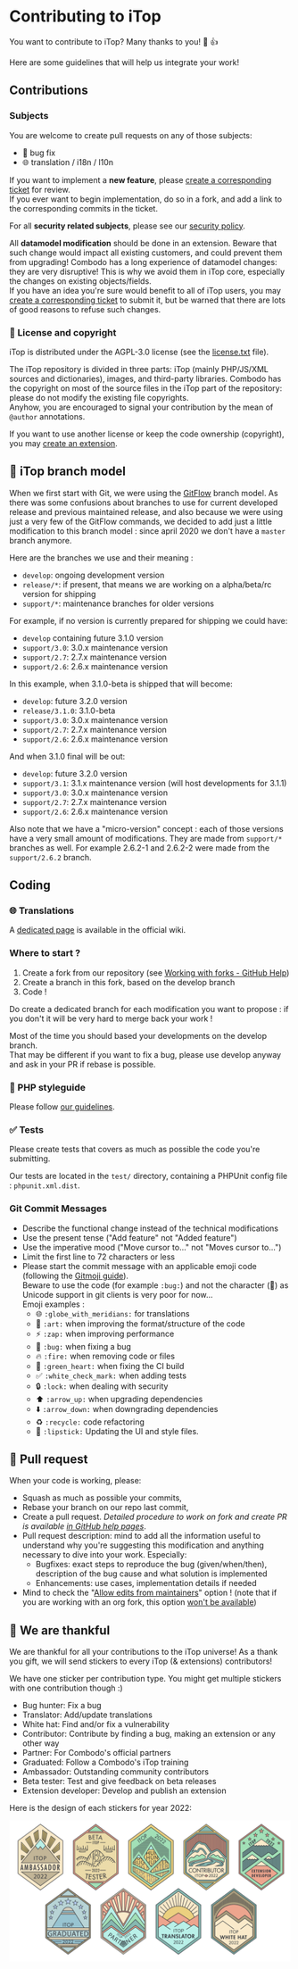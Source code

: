 # Contributing to iTop

You want to contribute to iTop? Many thanks to you! 🎉 👍

Here are some guidelines that will help us integrate your work!


## Contributions

### Subjects
You are welcome to create pull requests on any of those subjects:

* 🐛 bug fix
* 🌐 translation / i18n / l10n

If you want to implement a **new feature**, please [create a corresponding ticket](https://sourceforge.net/p/itop/tickets/new/) for review.   
If you ever want to begin implementation, do so in a fork, and add a link to the corresponding commits in the ticket.

For all **security related subjects**, please see our [security policy](SECURITY.md).

All **datamodel modification** should be done in an extension. Beware that such change would 
impact all existing customers, and could prevent them from 
upgrading!
Combodo has a long experience of datamodel changes: they are very disruptive! 
This is why we avoid them in iTop core, especially the changes on existing objects/fields.   
If you have an idea you're sure would benefit to all of iTop users, you may 
[create a corresponding ticket](https://sourceforge.net/p/itop/tickets/new/) to submit it, but be warned that there are lots of good 
reasons to refuse such changes.

### 📄 License and copyright
iTop is distributed under the AGPL-3.0 license (see the [license.txt] file).

The iTop repository is divided in three parts: iTop (mainly PHP/JS/XML sources and dictionaries), images, and third-party libraries.
Combodo has the copyright on most of the source files in the iTop part of the repository: please do not modify the existing file copyrights.  
Anyhow, you are encouraged to signal your contribution by the mean of `@author` annotations.

If you want to use another license or keep the code ownership (copyright), you may [create an extension][wiki new ext].

[license.txt]: https://github.com/Combodo/iTop/blob/develop/license.txt
[wiki new ext]: https://www.itophub.io/wiki/page?id=latest%3Acustomization%3Astart#by_writing_your_own_extension


## 🔀 iTop branch model

When we first start with Git, we were using the [GitFlow](https://nvie.com/posts/a-successful-git-branching-model/) branch model. As
 there was some confusions about branches to use for current developed release and previous maintained release, and also because we were
 using just a very few of the GitFlow commands, we decided to add just a little modification to this branch model : since april 2020
  we don't have a `master` branch anymore.

Here are the branches we use and their meaning : 

- `develop`: ongoing development version
- `release/*`: if present, that means we are working on a alpha/beta/rc version for shipping
- `support/*`: maintenance branches for older versions

For example, if no version is currently prepared for shipping we could have:

- `develop` containing future 3.1.0 version
- `support/3.0`: 3.0.x maintenance version
- `support/2.7`: 2.7.x maintenance version
- `support/2.6`: 2.6.x maintenance version

In this example, when 3.1.0-beta is shipped that will become:

- `develop`: future 3.2.0 version
- `release/3.1.0`: 3.1.0-beta
- `support/3.0`: 3.0.x maintenance version
- `support/2.7`: 2.7.x maintenance version
- `support/2.6`: 2.6.x maintenance version

And when 3.1.0 final will be out:

- `develop`: future 3.2.0 version
- `support/3.1`: 3.1.x maintenance version (will host developments for 3.1.1)
- `support/3.0`: 3.0.x maintenance version
- `support/2.7`: 2.7.x maintenance version
- `support/2.6`: 2.6.x maintenance version

Also note that we have a "micro-version" concept : each of those versions have a very small amount of modifications. They are made from
 `support/*` branches as well. For example 2.6.2-1 and 2.6.2-2 were made from the `support/2.6.2` branch. 


## Coding

### 🌐 Translations

A [dedicated page](https://www.itophub.io/wiki/page?id=latest%3Acustomization%3Atranslation) is available in the official wiki.

### Where to start ?

1. Create a fork from our repository (see [Working with forks - GitHub Help](https://help.github.com/en/github/collaborating-with-issues-and-pull-requests/working-with-forks))
2. Create a branch in this fork, based on the develop branch
3. Code !

Do create a dedicated branch for each modification you want to propose : if you don't it will be very hard to merge back your work !

Most of the time you should based your developments on the develop branch.    
That may be different if you want to fix a bug, please use develop anyway and ask in your PR if rebase is possible.


### 🎨 PHP styleguide

Please follow [our guidelines](https://www.itophub.io/wiki/page?id=latest%3Acustomization%3Acoding_standards).

### ✅ Tests

Please create tests that covers as much as possible the code you're submitting.

Our tests are located in the `test/` directory, containing a PHPUnit config file : `phpunit.xml.dist`.

### Git Commit Messages

* Describe the functional change instead of the technical modifications
* Use the present tense ("Add feature" not "Added feature")
* Use the imperative mood ("Move cursor to..." not "Moves cursor to...")
* Limit the first line to 72 characters or less
* Please start the commit message with an applicable emoji code (following the [Gitmoji guide](https://gitmoji.dev/)).  
  Beware to use the code (for example `:bug:`) and not the character (🐛) as Unicode support in git clients is very poor for now...  
  Emoji examples :
    * 🌐 `:globe_with_meridians:` for translations
    * 🎨 `:art:` when improving the format/structure of the code
    * ⚡️ `:zap:` when improving performance
    * 🐛 `:bug:` when fixing a bug
    * 🔥 `:fire:` when removing code or files
    * 💚 `:green_heart:` when fixing the CI build
    * ✅ `:white_check_mark:` when adding tests
    * 🔒 `:lock:` when dealing with security
    * ⬆️ `:arrow_up:` when upgrading dependencies
    * ⬇️ `:arrow_down:` when downgrading dependencies
    * ♻️ `:recycle:` code refactoring
    * 💄 `:lipstick:` Updating the UI and style files.

## 👥 Pull request

When your code is working, please:

* Squash as much as possible your commits,
* Rebase your branch on our repo last commit,
* Create a pull request. _Detailed procedure to work on fork and create PR is available [in GitHub help pages](https://help.github.com/articles/creating-a-pull-request-from-a-fork/)_.
* Pull request description: mind to add all the information useful to understand why you're suggesting this modification and anything necessary to dive into your work. Especially:
  - Bugfixes: exact steps to reproduce the bug (given/when/then), description of the bug cause and what solution is implemented 
  - Enhancements: use cases, implementation details if needed
* Mind to check the "[Allow edits from maintainers](https://docs.github.com/en/github-ae@latest/pull-requests/collaborating-with-pull-requests/working-with-forks/allowing-changes-to-a-pull-request-branch-created-from-a-fork)" option ! (note that if you are working with an org fork, this option [won't be available](https://github.com/orgs/community/discussions/5634))


## 🙏 We are thankful

We are thankful for all your contributions to the iTop universe! As a thank you gift, we will send stickers to every iTop (& extensions) contributors!

We have one sticker per contribution type. You might get multiple stickers with one contribution though :)

* Bug hunter: Fix a bug
* Translator: Add/update translations
* White hat: Find and/or fix a vulnerability
* Contributor: Contribute by finding a bug, making an extension or any other way
* Partner: For Combodo's official partners
* Graduated: Follow a Combodo's iTop training
* Ambassador: Outstanding community contributors
* Beta tester: Test and give feedback on beta releases
* Extension developer: Develop and publish an extension

Here is the design of each stickers for year 2022:

![iTop stickers 2022](.doc/contributing-guide/2022.contributing-stickers-side-by-side.png)
